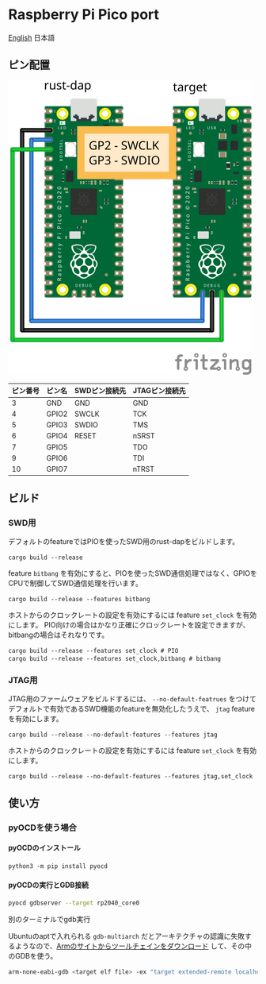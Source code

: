 # Raspberry Pi Pico port

[English](./README.md) 日本語

## ピン配置

![ピン配置](./rust-dap-pico.svg)

| ピン番号 | ピン名 | SWDピン接続先 | JTAGピン接続先 |
|:--------|:-------|:-------------|:--------------|
| 3       | GND    | GND          | GND           |
| 4       | GPIO2  | SWCLK        | TCK           |
| 5       | GPIO3  | SWDIO        | TMS           |
| 6       | GPIO4  | RESET        | nSRST         |
| 7       | GPIO5  |              | TDO           |
| 9       | GPIO6  |              | TDI           |
| 10      | GPIO7  |              | nTRST         |

## ビルド

### SWD用

デフォルトのfeatureではPIOを使ったSWD用のrust-dapをビルドします。

```
cargo build --release
```

feature `bitbang` を有効にすると、PIOを使ったSWD通信処理ではなく、GPIOをCPUで制御してSWD通信処理を行います。

```
cargo build --release --features bitbang
```

ホストからのクロックレートの設定を有効にするには feature `set_clock` を有効にします。 PIO向けの場合はかなり正確にクロックレートを設定できますが、bitbangの場合はそれなりです。

```
cargo build --release --features set_clock # PIO
cargo build --release --features set_clock,bitbang # bitbang
```

### JTAG用

JTAG用のファームウェアをビルドするには、 `--no-default-featrues` をつけて デフォルトで有効であるSWD機能のfeatureを無効化したうえで、 `jtag` featureを有効にします。

```
cargo build --release --no-default-features --features jtag
```

ホストからのクロックレートの設定を有効にするには feature `set_clock` を有効にします。

```
cargo build --release --no-default-features --features jtag,set_clock
```

## 使い方

### pyOCDを使う場合

#### pyOCDのインストール

```
python3 -m pip install pyocd
```

#### pyOCDの実行とGDB接続

```sh
pyocd gdbserver --target rp2040_core0
```

別のターミナルでgdb実行

Ubuntuのaptで入れられる `gdb-multiarch` だとアーキテクチャの認識に失敗するようなので、[Armのサイトからツールチェインをダウンロード](https://developer.arm.com/downloads/-/gnu-rm) して、その中のGDBを使う。

```sh
arm-none-eabi-gdb <target elf file> -ex "target extended-remote localhost:3333"
```
